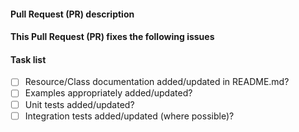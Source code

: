 <!--
    Thanks for submitting a Pull Request (PR) to this project.
    Your contribution to this project is greatly appreciated!

    Please make sure you have read the contributing section
    at https://github.com/tragiccode/tragiccode-wsusserver#contributing.

    Please prefix the PR title with the resource/class name,
    i.e. 'wsusserver_computer_target_group: My short description'.
    If this is a breaking change, then also prefix the PR title
    with 'BREAKING CHANGE:',
    i.e. 'BREAKING CHANGE: wsusserver_computer_target_group: My short description'.

    You may remove this and the other comments, but please keep the headers
    and the task list.
-->
#### Pull Request (PR) description
<!--
    Replace this comment with a description of your pull request.
-->

#### This Pull Request (PR) fixes the following issues
<!--
    Replace this comment with the list of issues or n/a.
    Use format:
    Fixes #123
    Fixes #124
-->

#### Task list
<!--
    To aid community reviewers in reviewing and merging your pull request (PR),
    please take the time to run through the below checklist.

    Change to [x] for each task in the task list that applies to your pull
    request (PR). For those task that don't apply to you pull request (PR),
    leave those as is.
-->
- [ ] Resource/Class documentation added/updated in README.md?
- [ ] Examples appropriately added/updated?
- [ ] Unit tests added/updated?
- [ ] Integration tests added/updated (where possible)?